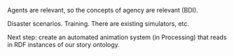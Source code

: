 
Agents are relevant, so the concepts of agency are relevant (BDI).

Disaster scenarios. Training. There are existing simulators, etc.

Next step: create an automated animation system (in Processing) that reads in RDF instances of our story ontology.